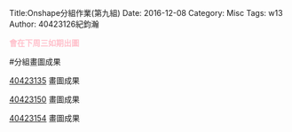 Title:Onshape分組作業(第九組)
Date: 2016-12-08
Category: Misc
Tags: w13
Author: 40423126紀鈞瀚

<b><font color="pink">會在下周三如期出圖</font></b>

<!-- PELICAN_END_SUMMARY -->
#分組畫圖成果

[40423135](https://40423135.github.io/2016fallcadp_hw/blog/index.html)
畫圖成果

[40423150](https://40423150.github.io/2016fallcadp_hw/blog/index.html)
畫圖成果

[40423154](https://40423154.github.io/2016fallcadp_hw/blog/index.html)
畫圖成果



